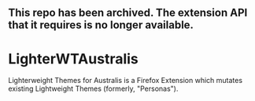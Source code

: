 ## This repo has been archived. The extension API that it requires is no longer available. 

# LighterWTAustralis
Lighterweight Themes for Australis is a Firefox Extension which mutates existing Lightweight Themes (formerly, "Personas").
